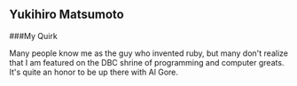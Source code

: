 
## Yukihiro Matsumoto

###My Quirk

Many people know me as the guy who invented ruby, but many don't realize that I am featured on the DBC shrine of programming and computer greats.  It's quite an honor to be up there with Al Gore.

